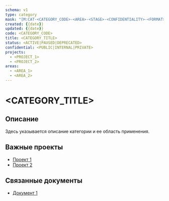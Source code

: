 ```yaml
---
schema: v1
type: category
mask: "[M:CAT-<CATEGORY_CODE>-<AREA>-<STAGE>-<CONFIDENTIALITY>-<FORMAT>]"
created: {{date}}
updated: {{date}}
code: <CATEGORY_CODE>
title: <CATEGORY_TITLE>
status: <ACTIVE|PAUSED|DEPRECATED>
confidential: <PUBLIC|INTERNAL|PRIVATE>
projects:
  - <PROJECT_1>
  - <PROJECT_2>
areas:
  - <AREA_1>
  - <AREA_2>
---
```


# <CATEGORY_TITLE>

## Описание
Здесь указывается описание категории и ее область применения.

## Важные проекты
- [Проект 1](<project-link>)
- [Проект 2](<project-link>)

## Связанные документы
- [Документ 1](<file-path>)
